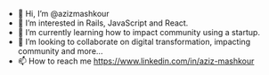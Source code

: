 - 👋 Hi, I’m @azizmashkour
- 👀 I’m interested in Rails, JavaScript and React.
- 🌱 I’m currently learning how to impact community using a startup.
- 💞️ I’m looking to collaborate on digital transformation, impacting community and more...
- 📫 How to reach me https://www.linkedin.com/in/aziz-mashkour

<!---
azizmashkour/azizmashkour is a ✨ special ✨ repository because its `README.md` (this file) appears on your GitHub profile.
You can click the Preview link to take a look at your changes.
--->
